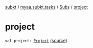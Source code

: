 [subkt](../../index.md) / [myaa.subkt.tasks](../index.md) / [Subs](index.md) / [project](./project.md)

# project

`val project: `[`Project`](https://docs.gradle.org/current/javadoc/org/gradle/api/Project.html) [(source)](https://github.com/Myaamori/SubKt/blob/0.1.13/src/main/kotlin/myaa/subkt/tasks/plugin.kt#L365)